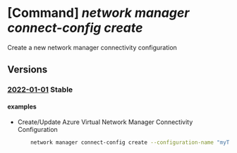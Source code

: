 # [Command] _network manager connect-config create_

Create a new network manager connectivity configuration

## Versions

### [2022-01-01](/Resources/mgmt-plane/L3N1YnNjcmlwdGlvbnMve30vcmVzb3VyY2Vncm91cHMve30vcHJvdmlkZXJzL21pY3Jvc29mdC5uZXR3b3JrL25ldHdvcmttYW5hZ2Vycy97fS9jb25uZWN0aXZpdHljb25maWd1cmF0aW9ucy97fQ==/2022-01-01.xml) **Stable**

<!-- mgmt-plane /subscriptions/{}/resourcegroups/{}/providers/microsoft.network/networkmanagers/{}/connectivityconfigurations/{} 2022-01-01 -->

#### examples

- Create/Update Azure Virtual Network Manager Connectivity Configuration
    ```bash
        network manager connect-config create --configuration-name "myTestConnectivityConfig" --description "Sample Configuration" --applies-to-groups group-connectivity="None" is- global=false network-group-id="subscriptions/subscriptionA/resourceGroups/myResourceGroup/pr oviders/Microsoft.Network/networkManagers/testNetworkManager/networkManagerGroups/group1" use-hub-gateway=true --connectivity-topology "HubAndSpoke" --delete-existing-peering true --hub resource-id="subscriptions/subscriptionA/resourceGroups/myResourceGroup/providers/Micr osoft.Network/virtualNetworks/myTestConnectivityConfig" resource- type="Microsoft.Network/virtualNetworks" --is-global true --network-manager-name "testNetworkManager" --resource-group "myResourceGroup"
    ```
